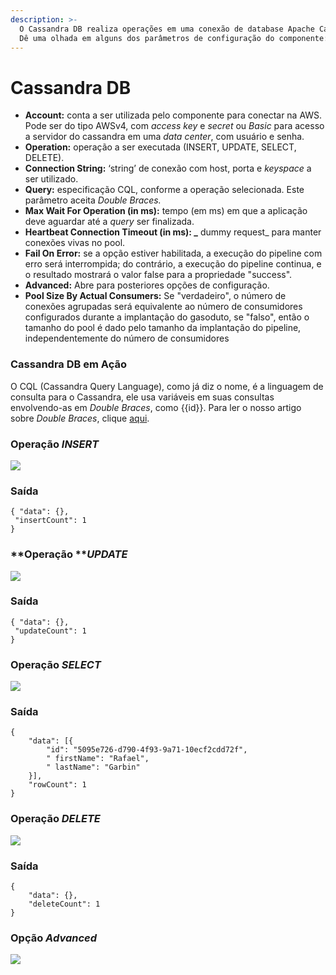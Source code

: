```yaml
---
description: >-
  O Cassandra DB realiza operações em uma conexão de database Apache Cassandra.
  Dê uma olhada em alguns dos parâmetros de configuração do componente:
---
```


# Cassandra DB

* **Account:** conta a ser utilizada pelo componente para conectar na AWS. Pode ser do tipo AWSv4, com _access key_ e _secret_ ou _Basic_ para acesso a servidor do cassandra em uma _data center_, com usuário e senha.&#x20;
* **Operation:** operação a ser executada (INSERT, UPDATE, SELECT, DELETE).&#x20;
* **Connection String:** ‘string’ de conexão com host, porta e _keyspace_ a ser utilizado.
* **Query:** especificação CQL, conforme a operação selecionada. Este parâmetro aceita _Double Braces._&#x20;
* **Max Wait For Operation (in ms):** tempo (em ms) em que a aplicação deve aguardar até a _query_ ser finalizada.&#x20;
* **Heartbeat Connection Timeout (in ms): **_**** dummy request_ para manter conexões vivas no pool.
* **Fail On Error:** se a opção estiver habilitada, a execução do pipeline com erro será interrompida; do contrário, a execução do pipeline continua, e o resultado mostrará o valor false para a propriedade "success".
* **Advanced:** Abre para posteriores opções de configuração.&#x20;
* **Pool Size By Actual Consumers:** Se "verdadeiro", o número de conexões agrupadas será equivalente ao número de consumidores configurados durante a implantação do gasoduto, se "falso", então o tamanho do pool é dado pelo tamanho da implantação do pipeline, independentemente do número de consumidores

### Cassandra DB em Ação&#x20;

O CQL (Cassandra Query Language), como já diz o nome, é a linguagem de consulta para o Cassandra, ele usa variáveis em suas consultas envolvendo-as em _Double Braces_, como \{{id\}}. Para ler o nosso artigo sobre _Double Braces_, clique [aqui](https://intercom.help/godigibee/pt-BR/articles/3185881-double-braces-e-entrada-de-dados).

### Operação _INSERT_

![](<../../.gitbook/assets/Screen Shot 2022-05-09 at 17.34.40 (1) (1).png>)

### Saída&#x20;

```
{ "data": {},
 "insertCount": 1 
}
```

### **Operação **_**UPDATE**_

![](<../../.gitbook/assets/Screen Shot 2022-05-09 at 17.35.00 (1) (2).png>)

### Saída

```
{ "data": {},
 "updateCount": 1
}
```

### Operação _SELECT_

![](<../../.gitbook/assets/Screen Shot 2022-05-09 at 17.35.21 (1).png>)

### **Saída**

```
{
	"data": [{
		"id": "5095e726-d790-4f93-9a71-10ecf2cdd72f",
		" firstName": "Rafael",
		" lastName": "Garbin"
	}],
	"rowCount": 1
}

```

### Operação _DELETE_

![](<../../.gitbook/assets/Screen Shot 2022-05-09 at 17.39.07 (1) (1).png>)

### Saída

```
{
	"data": {},
	"deleteCount": 1
}

```

### Opção _Advanced_

![](../../.gitbook/assets/Screenshot\_1.png)
